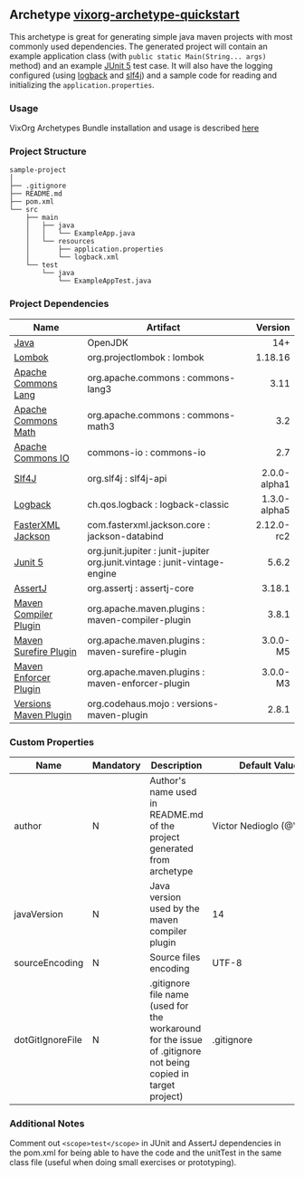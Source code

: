## Archetype [vixorg-archetype-quickstart](https://github.com/VixOrg/vixorg-archetypes/tree/master/vixorg-archetype-quickstart)
This archetype is great for generating simple java maven projects with most commonly used dependencies.
The generated project will contain an example application class (with `public static Main(String... args)` method) and an example [JUnit 5](https://junit.org/junit5/) test case. It will also have the logging configured (using [logback](http://logback.qos.ch/) and [slf4j](http://www.slf4j.org/)) and a sample code for reading and initializing the `application.properties`.

### Usage
VixOrg Archetypes Bundle installation and usage is described [here](https://github.com/VixOrg/vixorg-archetypes/blob/master/README.md#installation)

### Project Structure

```
sample-project
│
├── .gitignore
├── README.md
├── pom.xml
└── src
    ├── main
    │   ├── java
    │   │   └── ExampleApp.java
    │   └── resources
    │       ├── application.properties
    │       └── logback.xml
    └── test
        └── java
            └── ExampleAppTest.java
```

### Project Dependencies
| Name | Artifact | Version |
|-|-|-:|
| [Java](https://jdk.java.net/14/) | OpenJDK | 14+ |
| [Lombok](https://projectlombok.org/) | org.projectlombok : lombok | 1.18.16 |
| [Apache Commons Lang](https://commons.apache.org/proper/commons-lang/) | org.apache.commons : commons-lang3 | 3.11 |
| [Apache Commons Math](https://commons.apache.org/proper/commons-math/) | org.apache.commons : commons-math3 | 3.2 |
| [Apache Commons IO](http://commons.apache.org/proper/commons-io/) | commons-io : commons-io | 2.7 |
| [Slf4J](http://www.slf4j.org/) | org.slf4j : slf4j-api | 2.0.0-alpha1 |
| [Logback](http://logback.qos.ch/) | ch.qos.logback : logback-classic | 1.3.0-alpha5 |
| [FasterXML Jackson](https://github.com/FasterXML/jackson) | com.fasterxml.jackson.core : jackson-databind | 2.12.0-rc2 |
| [Junit 5](https://junit.org/junit5/) | org.junit.jupiter : junit-jupiter</br>org.junit.vintage : junit-vintage-engine | 5.6.2 |
| [AssertJ](https://assertj.github.io/doc/) | org.assertj : assertj-core | 3.18.1 |
| [Maven Compiler Plugin](https://maven.apache.org/plugins/maven-compiler-plugin/) | org.apache.maven.plugins : maven-compiler-plugin | 3.8.1 |
| [Maven Surefire Plugin](https://maven.apache.org/surefire/maven-surefire-plugin/) | org.apache.maven.plugins : maven-surefire-plugin | 3.0.0-M5 |
| [Maven Enforcer Plugin](https://maven.apache.org/enforcer/maven-enforcer-plugin/) | org.apache.maven.plugins : maven-enforcer-plugin | 3.0.0-M3 |
| [Versions Maven Plugin](https://www.mojohaus.org/versions-maven-plugin/) | org.codehaus.mojo : versions-maven-plugin | 2.8.1 |

### Custom Properties
| Name | Mandatory | Description | Default Value
|-|-|-|-|
| author | N | Author's name used in README.md of the project generated from archetype | Victor&nbsp;Nedioglo&nbsp;(@VixOrg)
| javaVersion | N | Java version used by the maven compiler plugin | 14 |
| sourceEncoding | N | Source files encoding | UTF-8 |
| dotGitIgnoreFile | N | .gitignore file name (used for the workaround for the issue of .gitignore not being copied in target project) | .gitignore |

### Additional Notes
Comment out `<scope>test</scope>` in JUnit and AssertJ dependencies in the pom.xml for being able to have the code and the unitTest in the same class file (useful when doing small exercises or prototyping).